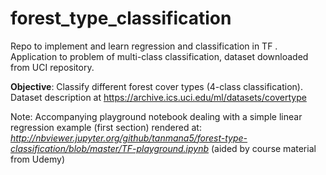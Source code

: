 # forest_type_classification

Repo to implement and learn regression and classification in TF . 
Application to problem of multi-class classification, dataset downloaded from UCI repository. 

**Objective**: Classify different forest cover types (4-class classification).
	       Dataset description at https://archive.ics.uci.edu/ml/datasets/covertype

Note: Accompanying playground notebook dealing with a simple linear regression example (first section) rendered at: 
      *http://nbviewer.jupyter.org/github/tanmana5/forest-type-classification/blob/master/TF-playground.ipynb*
      (aided by course material from Udemy)
